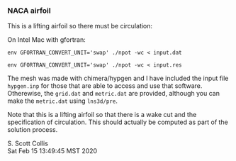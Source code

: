 ### NACA airfoil

This is a lifting airfoil so there must be circulation:

On Intel Mac with gfortran:

    env GFORTRAN_CONVERT_UNIT='swap' ./npot -wc < input.dat

    env GFORTRAN_CONVERT_UNIT='swap' ./npot -wc < input.res

The mesh was made with chimera/hypgen and I have included the input file
`hypgen.inp` for those that are able to access and use that software.
Otherewise, the `grid.dat` and `metric.dat` are provided, although you
can make the `metric.dat` using `lns3d/pre`.

Note that this is a lifting airfoil so that there is a wake cut and the
specification of circulation.  This should actually be computed as part of
the solution process.

S. Scott Collis\
Sat Feb 15 13:49:45 MST 2020
